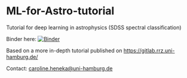 # ML-for-Astro-tutorial
Tutorial for deep learning in astrophysics (SDSS spectral classification)

Binder here:
[![Binder](https://mybinder.org/badge_logo.svg)](https://mybinder.org/v2/gh/csheneka/ML-for-Astro-tutorial/HEAD)

Based on a more in-depth tutorial published on https://gitlab.rrz.uni-hamburg.de/

Contact: caroline.heneka@uni-hamburg.de
